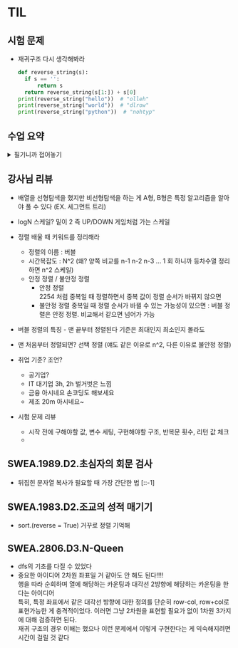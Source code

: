 # TIL

## 시험 문제

- 재귀구조 다시 생각해봐라
  ```python
  def reverse_string(s):
    if s == '':
        return s
    return reverse_string(s[1:]) + s[0]
  print(reverse_string("hello"))  # "olleh"
  print(reverse_string("world"))  # "dlrow"
  print(reverse_string("python"))  # "nohtyp"
  ```

## 수업 요약
<details>
<summary>필기니까 접어놓기</summary>

<!-- summary 아래 한칸 공백 두어야함 -->

## APS(Algorithm Problem Solving) 기본 학습

- 입출력을 제외한 내장함수 사용하지 않기
- 기본적인 내장함수의 동작원리 이해
- Pseudocode 슈도코드 의사코드?  
  순서도 같은 거
- 좋은 알고리즘이란? 정확성. 작업량, 메모리 사용량, 단순성, 최적성
- Time Complexity 시간복잡도  
  Big-O Notation = O(f(n))  
  f(n)은 n으로 표현된 연산량 식의 계수를 제거한 최고차항으로 나옴  
  ![image](https://github.com/user-attachments/assets/eb0da04b-c610-4cb1-91a1-111884f680d2)  
  ![image](https://github.com/user-attachments/assets/664b5cb1-9a82-4d7c-ae2c-5191292ebf57)  

### 배열(array)
- 일정한 자료형의 변수들을 하나의 이름으로 열거하여 사용하는 자료구조
- 1차원 배열
- 배열 활용 예제 gravity 기억해라

## Sort 정렬
### Bubble Sort 버블 정렬
- 인접한 두 개의 원소를 비교하며 자리를 계속 교환하는 방식
- 한 단계가 끝나면 가장 큰 원소가 마지막 자리로 정렬(오름차순)
- O(n^2)
- 교환을 표시하는 파이썬의 고유의 표현? 다른 언어랑 다른 표현
  ```python
  a[j], a[j+1] = a[j+1], a[j]
  ```

</details>

## 강사님 리뷰
- 배열을 선형탐색을 했지만 비선형탐색을 하는 게 A형, B형은 특정 알고리즘을 알아야 풀 수 있다 (EX. 세그먼트 트리)
- logN 스케일? 밑이 2 즉 UP/DOWN 게임처럼 가는 스케일
- 정렬 배울 때 키워드를 정리해라
  - 정렬의 이름 : 버블
  - 시간복잡도  : N^2 (왜? 양쪽 비교를 n-1 n-2 n-3 ... 1 회 하니까 등차수열 정리 하면 n^2 스케일)
  - 안정 정렬 / 불안정 정렬
    - 안정 정렬  
      2254 처럼 중복일 때 정렬하면서 중복 값이 정렬 순서가 바뀌지 않으면
    - 불안정 정렬
      중복일 때 정렬 순서가 바뀔 수 있는 가능성이 있으면
  : 버블 정렬은 안정 정렬. 비교해서 같으면 넘어가 가능
- 버블 정렬의 특징 - 맨 끝부터 정렬된다 기준은 최대인지 최소인지 몰라도
- 맨 처음부터 정렬되면? 선택 정렬 (얘도 같은 이유로 n^2, 다른 이유로 불안정 정렬)

- 취업 기준? 조언?
  - 공기업?
  - IT 대기업   3h, 2h 벌거벗은 느낌
  - 금융               아시네요 손코딩도 해보세요
  - 제조        20m    아시네요~
 
- 시험 문제 리뷰
  - 시작 전에 구해야할 값, 변수 세팅, 구현해야할 구조, 반복문 횟수, 리턴 값 체크
  - 

## SWEA.1989.D2.초심자의 회문 검사
- 뒤집힌 문자열 복사가 필요할 때 가장 간단한 법 [::-1]

## SWEA.1983.D2.조교의 성적 매기기
- sort.(reverse = True) 거꾸로 정렬 기억해

## SWEA.2806.D3.N-Queen
- dfs의 기초를 다질 수 있었다
- 중요한 아이디어 2차원 좌표일 거 같아도 안 해도 된다!!!!   
  행을 따라 순회하며 열에 해당하는 카운팅과 대각선 2방향에 해당하는 카운팅을 한다는 아이디어  
  특히, 특정 좌표에서 같은 대각선 방향에 대한 정의를 단순히 row-col, row+col로 표현가능한 게 충격적이었다.
  이러면 그냥 2차원을 표현할 필요가 없이 1차원 3가지에 대해 검증하면 된다.  
  재귀 구조의 경우 이해는 했으나 이런 문제에서 이렇게 구현한다는 게 익숙해지려면 시간이 걸릴 것 같다
